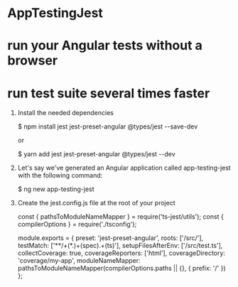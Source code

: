 # AppTestingJest

# run your Angular tests without a browser

# run test suite several times faster

1. Install the needed dependencies

    $ npm install jest jest-preset-angular @types/jest --save-dev

    or

    $ yarn add jest jest-preset-angular @types/jest --dev

2. Let's say we've generated an Angular application called app-testing-jest with the following command:  

    $ ng new app-testing-jest

3. Create the jest.config.js file at the root of your project

    const { pathsToModuleNameMapper } = require('ts-jest/utils');
    const { compilerOptions } = require('./tsconfig');

    module.exports = {
    preset: 'jest-preset-angular',
    roots: ['<rootDir>/src/'],
    testMatch: ['**/+(*.)+(spec).+(ts)'],
    setupFilesAfterEnv: ['<rootDir>/src/test.ts'],
    collectCoverage: true,
    coverageReporters: ['html'],
    coverageDirectory: 'coverage/my-app',
    moduleNameMapper: pathsToModuleNameMapper(compilerOptions.paths || {}, {
        prefix: '<rootDir>/'
    })
    };

    